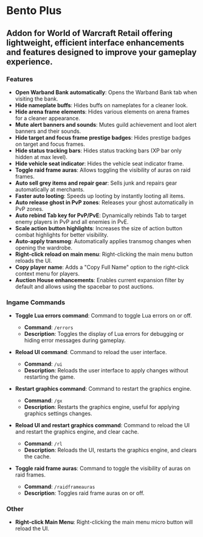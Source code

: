 # Bento Plus

## Addon for World of Warcraft Retail offering lightweight, efficient interface enhancements and features designed to improve your gameplay experience.

### Features

- **Open Warband Bank automatically**: Opens the Warband Bank tab when visiting the bank.
- **Hide nameplate buffs**: Hides buffs on nameplates for a cleaner look.
- **Hide arena frame elements**: Hides various elements on arena frames for a cleaner appearance.
- **Mute alert banners and sounds**: Mutes guild achievement and loot alert banners and their sounds.
- **Hide target and focus frame prestige badges**: Hides prestige badges on target and focus frames.
- **Hide status tracking bars**: Hides status tracking bars (XP bar only hidden at max level).
- **Hide vehicle seat indicator**: Hides the vehicle seat indicator frame.
- **Toggle raid frame auras**: Allows toggling the visibility of auras on raid frames.
- **Auto sell grey items and repair gear**: Sells junk and repairs gear automatically at merchants.
- **Faster auto looting**: Speeds up looting by instantly looting all items.
- **Auto release ghost in PvP zones**: Releases your ghost automatically in PvP zones.
- **Auto rebind Tab key for PvP/PvE**: Dynamically rebinds Tab to target enemy players in PvP and all enemies in PvE.
- **Scale action button highlights**: Increases the size of action button combat highlights for better visibility.
- **Auto-apply transmog**: Automatically applies transmog changes when opening the wardrobe.
- **Right-click reload on main menu**: Right-clicking the main menu button reloads the UI.
- **Copy player name**: Adds a "Copy Full Name" option to the right-click context menu for players.
- **Auction House enhancements**: Enables current expansion filter by default and allows using the spacebar to post auctions.

### Ingame Commands

- **Toggle Lua errors command**: Command to toggle Lua errors on or off.
  - **Command**: `/errors`
  - **Description**: Toggles the display of Lua errors for debugging or hiding error messages during gameplay.

- **Reload UI command**: Command to reload the user interface.
  - **Command**: `/ui`
  - **Description**: Reloads the user interface to apply changes without restarting the game.

- **Restart graphics command**: Command to restart the graphics engine.
  - **Command**: `/gx`
  - **Description**: Restarts the graphics engine, useful for applying graphics settings changes.

- **Reload UI and restart graphics command**: Command to reload the UI and restart the graphics engine, and clear cache.
  - **Command**: `/rl`
  - **Description**: Reloads the UI, restarts the graphics engine, and clears the cache.

- **Toggle raid frame auras**: Command to toggle the visibility of auras on raid frames.
  - **Command**: `/raidframeauras`
  - **Description**: Toggles raid frame auras on or off.

### Other

- **Right-click Main Menu**: Right-clicking the main menu micro button will reload the UI.
